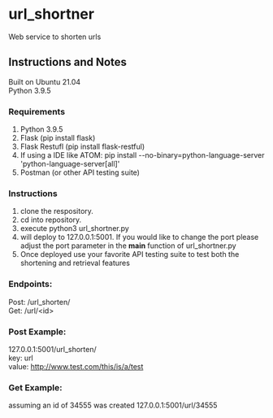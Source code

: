 # url_shortner
Web service to shorten urls

## Instructions and Notes
Built on Ubuntu 21.04<br>
Python 3.9.5

### Requirements
1. Python 3.9.5
2. Flask (pip install flask)
3. Flask Restufl (pip install flask-restful)
4. If using a IDE like ATOM: pip install --no-binary=python-language-server 'python-language-server[all]'
5. Postman (or other API testing suite)

### Instructions
1. clone the respository. 
2. cd into repository.
3. execute python3 url_shortner.py
4. will deploy to 127.0.0.1:5001. If you would like to change the port please adjust the port parameter in the __main__ function of url_shortner.py
5. Once deployed use your favorite API testing suite to test both the shortening and retrieval features

### Endpoints:<br>
Post: /url_shorten/<br>
Get: /url/\<id\><br>

### Post Example:<br>
127.0.0.1:5001/url_shorten/<br>
key: url<br>
value: http://www.test.com/this/is/a/test

### Get Example:<br>
assuming an id of 34555 was created
127.0.0.1:5001/url/34555





